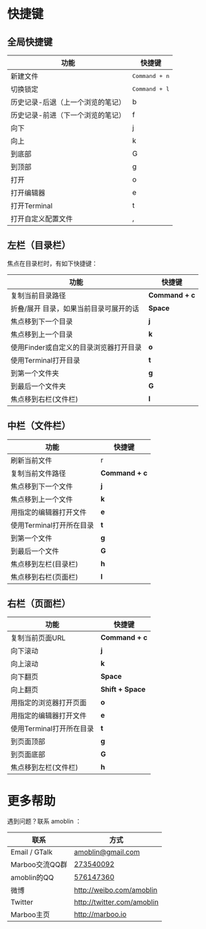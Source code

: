 # 快捷键

<!-- create time: 2014-11-21 13:24:12  -->

## 全局快捷键

| 功能 | 快捷键 |
|-----|--------|
| 新建文件 | <kbd>Command + n</kbd> |
| 切换锁定  | <kbd>Command + l</kbd>     |
| 历史记录-后退（上一个浏览的笔记） | b |
| 历史记录-前进（下一个浏览的笔记） | f |
| 向下 | j |
| 向上 | k |
| 到底部 | G |
| 到顶部 | g |
| 打开 | o |
| 打开编辑器 | e |
| 打开Terminal | t |
| 打开自定义配置文件 | , |

## 左栏（目录栏）
焦点在目录栏时，有如下快捷键：

| 功能 | 快捷键 |
|---------------|------------------|
| 复制当前目录路径 | **Command + c** |
| 折叠/展开 目录，如果当前目录可展开的话 | **Space** |
| 焦点移到下一个目录 | **j** |
| 焦点移到上一个目录 | **k** |
| 使用Finder或自定义的目录浏览器打开目录 | **o** |
| 使用Terminal打开目录 | **t** |
| 到第一个文件夹 | **g** |
| 到最后一个文件夹 | **G** |
| 焦点移到右栏(文件栏) | **l** |

## 中栏（文件栏）
| 功能 | 快捷键 |
|---------------|------------------|
| 刷新当前文件 | r |
| 复制当前文件路径 | **Command + c** |
| 焦点移到下一个文件 | **j** |
| 焦点移到上一个文件 | **k** |
| 用指定的编辑器打开文件 | **e** |
| 使用Terminal打开所在目录 | **t** |
| 到第一个文件 | **g** |
| 到最后一个文件 | **G** |
| 焦点移到左栏(目录栏) | **h** |
| 焦点移到右栏(页面栏) | **l** |

## 右栏（页面栏）

| 功能 | 快捷键 |
|---------------|------------------|
| 复制当前页面URL | **Command + c** |
| 向下滚动 | **j** |
| 向上滚动 | **k** |
| 向下翻页 | **Space** |
| 向上翻页 | **Shift + Space** |
| 用指定的浏览器打开页面 | **o** |
| 用指定的编辑器打开文件 | **e** |
| 使用Terminal打开所在目录 | **t** |
| 到页面顶部 | **g** |
| 到页面底部 | **G** |
| 焦点移到左栏(文件栏) | **h** |

# 更多帮助

遇到问题？联系 amoblin ：

| 联系 | 方式 |
|-----|------|
| Email / GTalk | <amoblin@gmail.com> |
| Marboo交流QQ群 | [273540092](qq://273540092) |
| amoblin的QQ | [576147360](qq://576147360) |
| 微博 | <http://weibo.com/amoblin> |
| Twitter | <http://twitter.com/amoblin> |
| Marboo主页 | <http://marboo.io>
